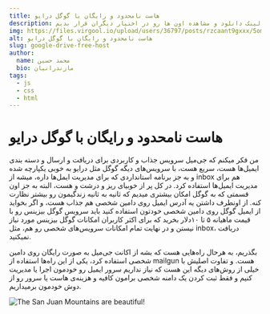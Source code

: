```yaml
---
title: هاست نامحدود و رایگان با گوگل درایو
description: همه میدونیم که گوگل درایو یه فضای 15 گیگ رایگان در اختیارمون میزاره که میتونیم فایل های خودمون رو آپلود کنیم و هر موقع بخوایم بهش دسترسی داشته باشیم و حتی لینک دانلود و مشاهده اون ها رو در اختیار دیگران قرار بدیم.
img: https://files.virgool.io/upload/users/36797/posts/rzcaant9gxxx/5omute8lkpgh.png
alt: هاست نامحدود و رایگان با گوگل درایو
slug: google-drive-free-host
author:
  name: محمد حسین
  bio: مازندرانیان
tags:
  - js    
  - css
  - html
---
```

<h1 class="has-text-centered title is-1">هاست نامحدود و رایگان با گوگل درایو</h1>

من فکر میکنم که جی‌میل سرویس جذاب و کاربردی برای دریافت و ارسال و دسته بندی ایمیل‌ها هست، سریع هست، با سرویس‌های دیگه گوگل مثل درایو به خوبی یکپارچه شده و به جز برنامه استانداردی که برای مدیریت ایمل‌ها داره، میشه از inbox هم برای مدیریت ایمیل‌ها استفاده کرد. در کل پر از خوبیای ریز و درشت و هست، البته به جز اون قسمتی که به گوگل امکان بیشتری میدیم که ثانیه به ثانیه زندگیمون رو بیشتر نظارت کنه.
از اونطرف داشتن یه آدرس ایمیل روی دامین شخصی هم جذاب هست، و اگر بخواید از ایمیل گوگل روی دامین شخصی خودتون استفاده کنید باید سرویس گوگل بیزینس رو با قیمت ماهیانه ۵ تا ۱۰دلار بخرید که برای اکثر کاربران امکانات گوگل بیزینس مورد نیاز نیستن و در نهایت تمام امکانات سرویس‌های شخصی رو هم، مثل inbox، دریافت نمیکنید.

بگذریم، به هرحال راه‌هایی هست که بشه از اکانت جی‌میل به صورت رایگان روی دامین شخصی استفاده کرد، یکی از این راه‌ها استفاده از mailgun هست. و تفاوت اصلیش با خیلی از روش‌های دیگه این هست که نیاز نداریم سرور ایمیل رو خودمون اجرا یا مدیریت کنیم و فقط ثبت کردن یک دامنه شخصی برامون کافیه و هزینه‌ی هاست یا سرور رو از دوش خودمون برمیداریم.

![The San Juan Mountains are beautiful!](https://files.virgool.io/upload/users/36797/posts/rzcaant9gxxx/5omute8lkpgh.png "San Juan Mountains")